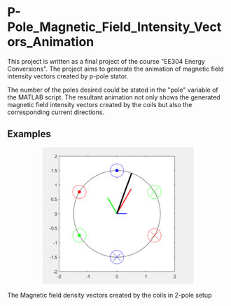 # P-Pole_Magnetic_Field_Intensity_Vectors_Animation

This project is written as a final project of the course "EE304 Energy Conversions". The project aims to generate the animation of magnetic field intensity vectors created by p-pole stator. 

The number of the poles desired could be stated in the "pole" variable of the MATLAB script. The resultant animation not only shows the generated magnetic field intensity vectors created by the coils but also the corresponding current directions.

## Examples

<p align="center">
  <img src="exampleimages/2pole_setup.PNG">
  <p>The Magnetic field density vectors created by the coils in 2-pole setup</p>
</p>

